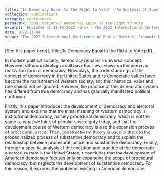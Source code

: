 ```yaml
---
title: "Is Democracy Equal to the Right to Vote? --An Analysis of Substantive and Procedural Democracy in the United States"
collection: publications
category: conferences
permalink: /publication/Is Democracy Equal to the Right to Vote
excerpt: 'Pubished at 11-04-2022 <br/> - The 2022 International Conference on Public Service, Economic Management and Sustainable Development (PESD 2022) - <br/> - This is my multi-major course paper. Under the guidance of our professor, my two classmates and I revised it into a conference paper, which published as one of my academic materials. - '
date: 2022-11-04
venue: 'The 2022 International Conference on Public Service, Economic Management and Sustainable Development (PESD 2022)'
---
```


[See this paper here](../files/Is Democracy Equal to the Right to Vote.pdf).

In modern political society, democracy remains a universal concept. However, different 
ideologies still have their own views on the concrete realization form of democracy. Nowadays, the 
understandings of the concept of democracy in the United States and its democratic values have become the 
mainstream of Western society, and their historical value and role should not be ignored. However, the 
practice of this democratic system has differed from true democracy and has gradually manifested political 
confusion.

Firstly, this paper introduces the development of democracy and electoral system, and explains that the 
initial meaning of Western democracy is institutional democracy, namely procedural democracy, which is 
not the same as what we think of popular sovereignty today, and that the development course of Western
democracy is also the expansion process of procedural justice. Then, constructivism theory is used to 
discuss the proceduralized process of substantive democracy and to explain the relationship between 
procedural justice and substantive democracy. Finally, through a specific analysis of the evolution and 
practice of the democratic electoral system in the United States, it concludes that the development of 
American democracy focuses only on expanding the scope of procedural democracy, but neglects the 
development of substantive democracy. For this reason, it explores the problems existing in American 
democracy.